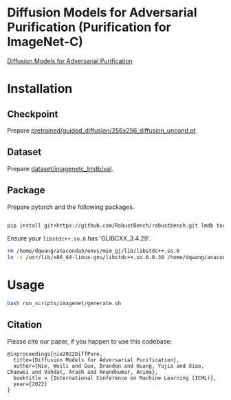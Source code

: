 # Diffusion Models for Adversarial Purification (Purification for ImageNet-C)

[Diffusion Models for Adversarial Purification](https://arxiv.org/abs/2205.07460)


# Installation

## Checkpoint

Prepare [pretrained/guided_diffusion/256x256_diffusion_uncond.pt](https://github.com/openai/guided-diffusion#download-pre-trained-models).

## Dataset

Prepare [dataset/imagenetc_lmdb/val](https://github.com/hendrycks/robustness#imagenet-c).

## Package

Prepare pytorch and the following packages.

```bash

pip install git+https://github.com/RobustBench/robustbench.git lmdb torchsde Ninja
```

Ensure your ```libstdc++.so.6``` has 'GLIBCXX_3.4.29'.

```bash
rm /home/dqwang/anaconda3/envs/mim_gj/lib/libstdc++.so.6
ln -s /usr/lib/x86_64-linux-gnu/libstdc++.so.6.0.30 /home/dqwang/anaconda3/envs/mim_gj/lib/libstdc++.so.6
```

# Usage

```bash
bash run_scripts/imagenet/generate.sh
```

## Citation

Please cite our paper, if you happen to use this codebase:

```
@inproceedings{nie2022DiffPure,
  title={Diffusion Models for Adversarial Purification},
  author={Nie, Weili and Guo, Brandon and Huang, Yujia and Xiao, Chaowei and Vahdat, Arash and Anandkumar, Anima},
  booktitle = {International Conference on Machine Learning (ICML)},
  year={2022}
}
```

